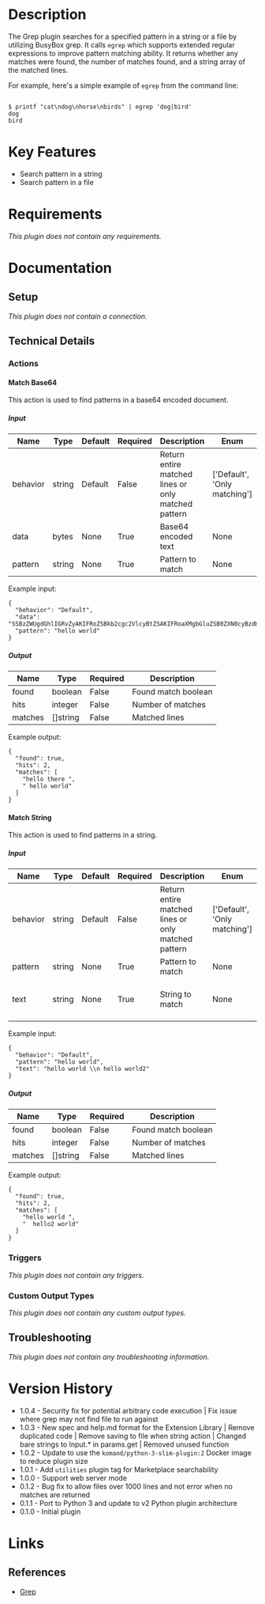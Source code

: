 # Description

The Grep plugin searches for a specified pattern in a string or a file by utilizing BusyBox grep. It calls `egrep` which supports extended regular expressions to improve pattern matching ability.
It returns whether any matches were found, the number of matches found, and a string array of the matched lines.

For example, here's a simple example of `egrep` from the command line:

```

$ printf "cat\ndog\nhorse\nbirds" | egrep 'dog|bird'
dog
bird

```

# Key Features

* Search pattern in a string
* Search pattern in a file

# Requirements

_This plugin does not contain any requirements._

# Documentation

## Setup

_This plugin does not contain a connection._

## Technical Details

### Actions

#### Match Base64

This action is used to find patterns in a base64 encoded document.

##### Input

|Name|Type|Default|Required|Description|Enum|Example|
|----|----|-------|--------|-----------|----|-------|
|behavior|string|Default|False|Return entire matched lines or only matched pattern|['Default', 'Only matching']|Default|
|data|bytes|None|True|Base64 encoded text|None|SSBzZWUgdGhlIGRvZyAKIFRoZSBkb2cgc2VlcyBtZSAKIFRoaXMgbGluZSB0ZXN0cyBzdHVmZg==|
|pattern|string|None|True|Pattern to match|None|hello world|

Example input:

```
{
  "behavior": "Default",
  "data": "SSBzZWUgdGhlIGRvZyAKIFRoZSBkb2cgc2VlcyBtZSAKIFRoaXMgbGluZSB0ZXN0cyBzdHVmZg==",
  "pattern": "hello world"
}
```

##### Output


|Name|Type|Required|Description|
|----|----|--------|-----------|
|found|boolean|False|Found match boolean|
|hits|integer|False|Number of matches|
|matches|[]string|False|Matched lines|

Example output:

```
{
  "found": true,
  "hits": 2,
  "matches": [
    "hello there ",
    " hello world"
  ]
}
```

#### Match String

This action is used to find patterns in a string.

##### Input

|Name|Type|Default|Required|Description|Enum|Example|
|----|----|-------|--------|-----------|----|-------|
|behavior|string|Default|False|Return entire matched lines or only matched pattern|['Default', 'Only matching']|Default|
|pattern|string|None|True|Pattern to match|None|hello world|
|text|string|None|True|String to match|None|hello world \n hello world2|

Example input:

```
{
  "behavior": "Default",
  "pattern": "hello world",
  "text": "hello world \\n hello world2"
}
```

##### Output

|Name|Type|Required|Description|
|----|----|--------|-----------|
|found|boolean|False|Found match boolean|
|hits|integer|False|Number of matches|
|matches|[]string|False|Matched lines|

Example output:

```
{
  "found": true,
  "hits": 2,
  "matches": [
    "hello world ",
    "  hello2 world"
  ]
}
```

### Triggers

_This plugin does not contain any triggers._

### Custom Output Types

_This plugin does not contain any custom output types._

## Troubleshooting

_This plugin does not contain any troubleshooting information._

# Version History

* 1.0.4 - Security fix for potential arbitrary code execution | Fix issue where grep may not find file to run against
* 1.0.3 - New spec and help.md format for the Extension Library | Remove duplicated code | Remove saving to file when string action | Changed bare strings to Input.* in params.get | Removed unused function
* 1.0.2 - Update to use the `komand/python-3-slim-plugin:2` Docker image to reduce plugin size
* 1.0.1 - Add `utilities` plugin tag for Marketplace searchability
* 1.0.0 - Support web server mode
* 0.1.2 - Bug fix to allow files over 1000 lines and not error when no matches are returned
* 0.1.1 - Port to Python 3 and update to v2 Python plugin architecture
* 0.1.0 - Initial plugin

# Links

## References

* [Grep](https://www.gnu.org/software/grep/manual/grep.html)
